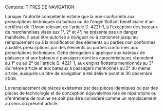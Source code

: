 Contexte: TITRES DE NAVIGATION

Lorsque l'autorité compétente estime que la non-conformité aux prescriptions techniques du bateau ou de l'engin flottant bénéficiaire d'un certificat de l'Union relevant de l'article D. 4221-1, à l'exception des bateaux de marchandises visés aux 1°, 2° et 4°, ne présente pas un danger manifeste, il peut être autorisé à naviguer ou à stationner jusqu'au remplacement ou à la modification des éléments ou parties non conformes auxdites prescriptions par des éléments ou parties conformes aux prescriptions techniques. Cette dérogation s'applique aux bateaux de plaisance et aux bateaux à passagers dont les caractéristiques répondent au 1° ou au 2° de l'article D. 4221-1, aux engins flottants mentionnés au 3° du même article et aux bateaux à passagers mentionnés au 5° du même article, auxquels un titre de navigation a été délivré avant le 30 décembre 2008.

Le remplacement de pièces existantes par des pièces identiques ou par des pièces de technologie et de conception équivalentes lors de réparations ou d'entretiens de routine ne doit pas être considéré comme un remplacement au sens du présent article.